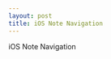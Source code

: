 ```yaml
---
layout: post
title: iOS Note Navigation
---
```


iOS Note Navigation
<script src="https://gist.github.com/benbalter/5555251.js"></script>